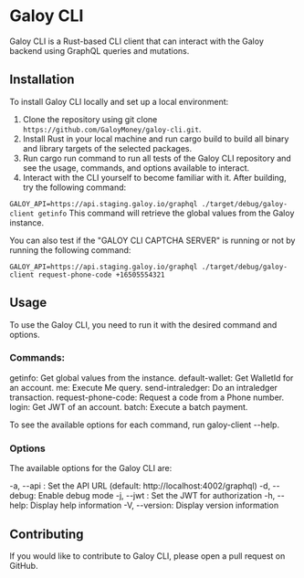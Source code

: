 # Galoy CLI
Galoy CLI is a Rust-based CLI client that can interact with the Galoy backend using GraphQL queries and mutations.

## Installation
To install Galoy CLI locally and set up a local environment:

1. Clone the repository using git clone `https://github.com/GaloyMoney/galoy-cli.git`.
2. Install Rust in your local machine and run cargo build to build all binary and library targets of the selected packages.
3. Run cargo run command to run all tests of the Galoy CLI repository and see the usage, commands, and options available to interact.
4. Interact with the CLI yourself to become familiar with it. After building, try the following command:

`GALOY_API=https://api.staging.galoy.io/graphql ./target/debug/galoy-client getinfo`
This command will retrieve the global values from the Galoy instance.

You can also test if the "GALOY CLI CAPTCHA SERVER" is running or not by running the following command:

`GALOY_API=https://api.staging.galoy.io/graphql ./target/debug/galoy-client request-phone-code +16505554321`

## Usage
To use the Galoy CLI, you need to run it with the desired command and options. 

### Commands:
getinfo:            Get global values from the instance.
default-wallet:     Get WalletId for an account.
me:                 Execute Me query.
send-intraledger:   Do an intraledger transaction.
request-phone-code: Request a code from a Phone number.
login:              Get JWT of an account.
batch:              Execute a batch payment.

To see the available options for each command, run galoy-client <COMMAND> --help.


### Options
The available options for the Galoy CLI are:

-a, --api <API>:   Set the API URL (default: http://localhost:4002/graphql)
-d, --debug:       Enable debug mode
-j, --jwt <JWT>:   Set the JWT for authorization
-h, --help:        Display help information
-V, --version:     Display version information


## Contributing
If you would like to contribute to Galoy CLI, please open a pull request on GitHub.